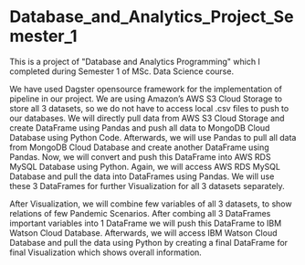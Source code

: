 # Database_and_Analytics_Project_Semester_1
This is a project of "Database and Analytics Programming" which I completed during Semester 1 of MSc. Data Science course.

We have used Dagster opensource framework for the implementation of pipeline in our project. 
We are using Amazon’s AWS S3 Cloud Storage to store all 3 datasets, so we do not have to access local .csv files to push to our databases. 
We will directly pull data from AWS S3 Cloud Storage and create DataFrame using Pandas and push all data to MongoDB Cloud Database using Python Code. 
Afterwards, we will use Pandas to pull all data from MongoDB Cloud Database and create another DataFrame using Pandas. 
Now, we will convert and push this DataFrame into AWS RDS MySQL Database using Python. 
Again, we will access AWS RDS MySQL Database and pull the data into DataFrames using Pandas.
We will use these 3 DataFrames for further Visualization for all 3 datasets separately. 

After Visualization, we will combine few variables of all 3 datasets, to show relations of few Pandemic Scenarios. 
After combing all 3 DataFrames important variables into 1 DataFrame we will push this DataFrame to IBM Watson Cloud Database. 
Afterwards, we will access IBM Watson Cloud Database and pull the data using Python by creating a final DataFrame for final Visualization which shows overall information.
